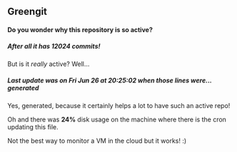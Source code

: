 ## Greengit

#### Do you wonder why this repository is so active?

##### After all it has 12024 commits!

But is it *really* active? Well...

##### Last update was on Fri Jun 26 at 20:25:02 when those lines were... generated

Yes, generated, because it certainly helps a lot to have such an active repo!

Oh and there was **24%** disk usage on the machine
where there is the cron updating this file.

Not the best way to monitor a VM in the cloud but it works! :)
